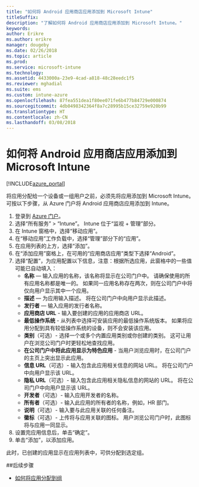 ```yaml
---
title: "如何将 Android 应用商店应用添加到 Microsoft Intune"
titleSuffix: 
description: "了解如何将 Android 应用商店应用添加到 Microsoft Intune。"
keywords: 
author: Erikre
ms.author: erikre
manager: dougeby
ms.date: 02/26/2018
ms.topic: article
ms.prod: 
ms.service: microsoft-intune
ms.technology: 
ms.assetid: 4433000a-23e9-4cad-a818-48c28eedc1f5
ms.reviewer: mghadial
ms.suite: ems
ms.custom: intune-azure
ms.openlocfilehash: 87fea551dea1f80ee071fe6b477b84729e000874
ms.sourcegitcommit: 4db0498342364f8a7c28995b15ce32759e920b99
ms.translationtype: HT
ms.contentlocale: zh-CN
ms.lasthandoff: 03/08/2018
---
```

# <a name="how-to-add-android-store-apps-to-microsoft-intune"></a>如何将 Android 应用商店应用添加到 Microsoft Intune

[!INCLUDE[azure_portal](./includes/azure_portal.md)]

将应用分配给一个设备或一组用户之前，必须先将应用添加到 Microsoft Intune。 可按以下步骤，从 Azure 门户将 Android 应用商店应用添加到 Intune。

1. 登录到 [Azure 门户](https://portal.azure.com)。
2. 选择“所有服务” > “Intune”。 Intune 位于“监视 + 管理”部分。
3. 在 Intune 窗格中，选择“移动应用”。
4. 在“移动应用”工作负载中，选择“管理”部分下的“应用”。
5. 在应用列表的上方，选择“添加”。
6. 在“添加应用”窗格上，在可用的“应用商店应用”类型下选择“Android”。
7. 选择“配置”，为应用配置以下信息，注意：根据所选应用，此窗格中的一些值可能已自动填入：
    - **名称** — 输入应用的名称，该名称将显示在公司门户中。 请确保使用的所有应用名称都是唯一的。 如果同一应用名称存在两次，则在公司门户中将仅向用户显示其中一个应用。
    - **描述** — 为应用输入描述。 将在公司门户中向用户显示此描述。
    - **发行者** — 输入应用的发行者名称。
    - **应用商店 URL** - 输入要创建的应用的应用商店 URL。
    - **最低操作系统** - 从列表中选择可安装应用的最低操作系统版本。 如果将应用分配到具有较低操作系统的设备，则不会安装该应用。
    - **类别**（可选）- 选择一个或多个内置应用类别或你创建的类别。 这可让用户在浏览公司门户时更轻松地查找应用。
    - **在公司门户中将此应用显示为特色应用** - 当用户浏览应用时，在公司门户的主页上突出显示此应用。
    - **信息 URL**（可选）- 输入包含此应用相关信息的网站 URL。 将在公司门户中向用户显示该 URL。
    - **隐私 URL**（可选）- 输入包含此应用相关隐私信息的网站的 URL。 将在公司门户中向用户显示该 URL。
    - **开发者**（可选）- 输入应用开发者的名称。
    - **所有者**（可选）- 输入此应用的所有者的名称，例如，HR 部门。
    - **说明**（可选）- 输入要与此应用关联的任何备注。
    - **徽标**（可选）- 上传将与应用关联的图标。 用户浏览公司门户时，此图标将与应用一同显示。
8. 设置完应用信息后，单击“确定”。
9. 单击“添加”，以添加应用。

此时，已创建的应用显示在应用列表中，可供分配到选定组。 

##<a name="next-steps"></a>后续步骤

- [如何将应用分配到组](apps-deploy.md)